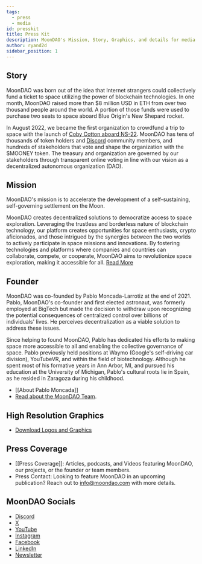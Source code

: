 ```yaml
---
tags:
  - press
  - media
id: presskit
title: Press Kit
description: MoonDAO's Mission, Story, Graphics, and details for media features.
author: ryand2d
sidebar_position: 1
---
```

## Story
MoonDAO was born out of the idea that Internet strangers could collectively fund a ticket to space utilizing the power of blockchain technologies. In one month, MoonDAO raised more than $8 million USD in ETH from over two thousand people around the world. A portion of those funds were used to purchase two seats to space aboard Blue Origin's New Shepard rocket. 

In August 2022, we became the first organization to crowdfund a trip to space with the launch of [Coby Cotton aboard NS-22](https://www.youtube.com/watch?v=YXXlSG-du7c). MoonDAO has tens of thousands of token holders and [Discord](https://www.moondao.com/discord) community members, and hundreds of stakeholders that vote and shape the organization with the $MOONEY token. The treasury and organization are governed by our stakeholders through transparent online voting in line with our vision as a decentralized autonomous organization (DAO). 

## Mission
MoonDAO's mission is to accelerate the development of a self-sustaining, self-governing settlement on the Moon.

MoonDAO creates decentralized solutions to democratize access to space exploration. Leveraging the trustless and borderless nature of blockchain technology, our platform creates opportunities for space enthusiasts, crypto aficionados, and those intrigued by the synergies between the two worlds to actively participate in space missions and innovations. By fostering technologies and platforms where companies and countries can collaborate, compete, or cooperate, MoonDAO aims to revolutionize space exploration, making it accessible for all. [Read More](Mission.md)

## Founder
MoonDAO was co-founded by Pablo Moncada-Larrotiz at the end of 2021. Pablo, MoonDAO's co-founder and first elected astronaut, was formerly employed at BigTech but made the decision to withdraw upon recognizing the potential consequences of centralized control over billions of individuals' lives. He perceives decentralization as a viable solution to address these issues. 

Since helping to found MoonDAO, Pablo has dedicated his efforts to making space more accessible to all and enabling the collective governance of space. Pablo previously held positions at Waymo (Google's self-driving car division), YouTubeVR, and within the field of biotechnology. Although he spent most of his formative years in Ann Arbor, MI, and pursued his education at the University of Michigan, Pablo's cultural roots lie in Spain, as he resided in Zaragoza during his childhood.

- [[About Pablo Moncada]]
- [Read about the MoonDAO Team](Team.md).

## High Resolution Graphics
- [Download Logos and Graphics](https://drive.google.com/drive/folders/1xFv7fFPVLUKWPhd9LKd7-PWYH28WyUGP?usp=drive_link)

## Press Coverage
- [[Press Coverage]]: Articles, podcasts, and Videos featuring MoonDAO, our projects, or the founder or team members.
- Press Contact: Looking to feature MoonDAO in an upcoming publication? Reach out to info@moondao.com with more details.

## MoonDAO Socials
- [Discord](https://moondao.com/discord)
- [X](https://twitter.com/OfficialMoonDAO)
- [YouTube](https://www.youtube.com/@officialmoondao)
- [Instagram](https://instagram.com/official_moondao)
- [Facebook](https://www.facebook.com/officialmoondao)
- [LinkedIn](https://linkedin.com/company/moondao)
- [Newsletter](https://app.moondao.com/news)